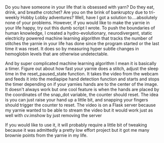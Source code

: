 Do you have someone in your life that is obsessed with yarn? Do they eat, drink, and breathe crotchet? Are you on the brink of bankruptcy due to tri-weekly Hobby Lobby adventures? Well, have I got a solution to....absolutely none of your problems. However, if you would like to make the yarnie in your life happy, try out this dumb script I wrote. To push the boundaries of human knowledge, I created a hydro-evolutionary, neurodivergent, static electricity powered machine learning algorithm that tracks the number of stitches the yarnie in your life has done since the program started or the last time it was reset. It does so by measuring hyper subtle changes in hemoglobin levels that are otherwise undetectable. 

And by super complicated machine learning algorithm I mean it is basically a timer. Figure out about how fast your yarnie does a stitch, adjust the sleep time in the reset_paused_state function. It takes the video from the webcam and feeds it into the mediapipe hand detection function and starts and stops the timer depending on if your yarnies hands are to the center of the image. It doesn't always work but one cool feature is when the hands are placed by the coordinates of the snap_dot variable, the counter should reset. The idea is you can just raise your hand up a little bit, and snapping your fingers should trigger the counter to reset. The video is on a Flask server because my yarnie wanted to be able to stream the video but it would work just as well with cv.imshow by just removing the server

If you would like to use it, it will probably require a little bit of tweaking because it was admittedly a pretty low effort project but it got me many brownie points from the yarnie in my life. 
